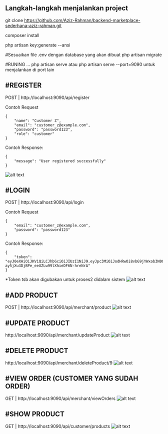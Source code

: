Langkah-langkah menjalankan project
------------------------------------

git clone https://github.com/Aziz-Rahman/backend-marketplace-sederhana-aziz-rahman.git

composer install

php artisan key:generate --ansi

#Sesuaikan file .env dengan database yang akan dibuat
php artisan migrate

#RUNING ...
php artisan serve atau 
php artisan serve --port=9090 untuk menjalankan di port lain

#REGISTER
-----------
POST | http://localhost:9090/api/register

Contoh Request
```
{
    "name": "Customer Z",
    "email": "customer_z@example.com",
    "password": "password123",
    "role": "customer"
}
```

Contoh Response:
```
{
    "message": "User registered successfully"
}
```
![alt text](https://github.com/Aziz-Rahman/backend-marketplace-sederhana-aziz-rahman/blob/main/screenshoot/register.png)


#LOGIN
-----------
POST | http://localhost:9090/api/login

Contoh Request
```
{
    "email": "customer_z@example.com",
    "password": "password123"
}
```

Contoh Response:
```
{
    "token": "eyJ0eXAiOiJKV1QiLCJhbGciOiJIUzI1NiJ9.eyJpc3MiOiJodHRwOi8vbG9jYWxob3N0OjkwOTAvYXBpL2xvZ2luIiwiaWF0IjoxNzMyNjI0MTE1LCJleHAiOjE3MzI2Mjc3MTUsIm5iZiI6MTczMjYyNDExNSwianRpIjoiWUNoc2FCbDhNOXVUejlYZyIsInN1YiI6IjIiLCJwcnYiOiIyM2JkNWM4OTQ5ZjYwMGFkYjM5ZTcwMWM0MDA4NzJkYjdhNTk3NmY3In0.A3Vj1-ay5jXu3DjBPe_eeUZLw99lXhieDF6N-hreNrA"
}
```
*Token tsb akan digubakan untuk proses2 didalam sistem
![alt text](https://github.com/Aziz-Rahman/backend-marketplace-sederhana-aziz-rahman/blob/main/screenshoot/login.png)


#ADD PRODUCT
-------------
POST | http://localhost:9090/api/merchant/product
![alt text](https://github.com/Aziz-Rahman/backend-marketplace-sederhana-aziz-rahman/blob/main/screenshoot/addProduct-merchant.png)


#UPDATE PRODUCT
----------------
http://localhost:9090/api/merchant/updateProduct
![alt text](https://github.com/Aziz-Rahman/backend-marketplace-sederhana-aziz-rahman/blob/main/screenshoot/updateProduct-merchant.png)


#DELETE PRODUCT
---------------
http://localhost:9090/api/merchant/deleteProduct/9
![alt text](https://github.com/Aziz-Rahman/backend-marketplace-sederhana-aziz-rahman/blob/main/screenshoot/deleteProduct-merchant.png)


#VIEW ORDER (CUSTOMER YANG SUDAH ORDER)
---------------------------------------
GET | http://localhost:9090/api/merchant/viewOrders
![alt text](https://github.com/Aziz-Rahman/backend-marketplace-sederhana-aziz-rahman/blob/main/screenshoot/viewCustomerOrder-merchant.png)


#SHOW PRODUCT
-------------
GET | http://localhost:9090/api/customer/products
![alt text](https://github.com/Aziz-Rahman/backend-marketplace-sederhana-aziz-rahman/blob/main/screenshoot/showProduct.png)

